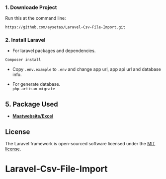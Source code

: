 ### 1. Downloade Project
Run this at the command line:
```bash
https://github.com/aysetas/Laravel-Csv-File-Import.git
```
### 2. Install Laravel
- For laravel packages and dependencies.
```bash
Composer install
```
- Copy `.env.example` to `.env` and change app url, app api url and database info.

- For generate database. <br>
`php artisan migrate `

## 5. Package Used

- **[Maatwebsite/Excel ](https://docs.laravel-excel.com/3.1/getting-started/installation.html)**


## License

The Laravel framework is open-sourced software licensed under the [MIT license](https://opensource.org/licenses/MIT).
# Laravel-Csv-File-Import
